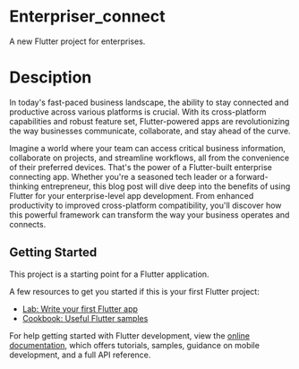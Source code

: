 # Enterpriser_connect
A new Flutter project for enterprises.

# Desciption
In today's fast-paced business landscape, the ability to stay connected and productive across various platforms is crucial. With its cross-platform capabilities and robust feature set, Flutter-powered apps are revolutionizing the way businesses communicate, collaborate, and stay ahead of the curve.

Imagine a world where your team can access critical business information, collaborate on projects, and streamline workflows, all from the convenience of their preferred devices. That's the power of a Flutter-built enterprise connecting app.
Whether you're a seasoned tech leader or a forward-thinking entrepreneur, this blog post will dive deep into the benefits of using Flutter for your enterprise-level app development. From enhanced productivity to improved cross-platform compatibility, you'll discover how this powerful framework can transform the way your business operates and connects.
## Getting Started

This project is a starting point for a Flutter application.

A few resources to get you started if this is your first Flutter project:

- [Lab: Write your first Flutter app](https://docs.flutter.dev/get-started/codelab)
- [Cookbook: Useful Flutter samples](https://docs.flutter.dev/cookbook)

For help getting started with Flutter development, view the
[online documentation](https://docs.flutter.dev/), which offers tutorials,
samples, guidance on mobile development, and a full API reference.
